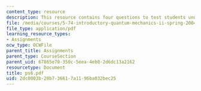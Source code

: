 ```yaml
---
content_type: resource
description: This resource contains four questions to test students understanding.
file: /media/courses/5-74-introductory-quantum-mechanics-ii-spring-2004/2dc0003b28b736617a1196ba032bec25_ps6.pdf
file_type: application/pdf
learning_resource_types:
- Assignments
ocw_type: OCWFile
parent_title: Assignments
parent_type: CourseSection
parent_uid: 67865e70-350c-5eea-4eb0-2d6dc13a2162
resourcetype: Document
title: ps6.pdf
uid: 2dc0003b-28b7-3661-7a11-96ba032bec25
---
```

